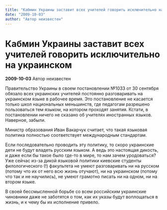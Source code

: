 ```yaml
---
title: "Кабмин Украины заставит всех учителей говорить исключительно на украинском"
date: "2009-10-03"
author: "Автор неизвестен"
---
```


# Кабмин Украины заставит всех учителей говорить исключительно на украинском

**2009-10-03** Автор неизвестен

Правительство Украины в своем постановлении №1033 от 30 сентября обязало всех украинских учителей постоянно разговаривать на украинском языке в рабочее время. Это постановление не касается только школ национальных меньшинств, где педагогам разрешено пользоваться тем языком, на котором проходят занятия. Кстати, в постановлении ничего не сказано об учителях иностранных языков. Наверное, забыли.

Министр образования Иван Вакарчук считает, что такая языковая политика полностью соответствует международным стандартам.

Если последовательно проводить эту политику, то скоро украинские дети не будут владеть русским языком. А ведь это настоящая дикость, и даже если бы такое было где-то в мире, то нам зачем уродоваться? Уже сейчас из-за дикой языковой политики киевские студенты филологического (!) факультета не умеют разговаривать ни на русском (потому что их от него всю жизнь отучают), ни на украинском (потому что так и не научились), не умеют грамотно писать ни на одном, ни на втором языке.

В своей бессмысленной борьбе со всем российским украинские чиновники даже не заботятся о том, как их указы будут воплощаться в жизнь, и к чему бы их исполнение привело.